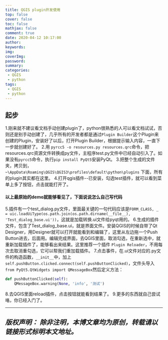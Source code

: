 ```yaml
---
title: QGIS plugin开发使用
top: false
cover: false
toc: false
mathjax: false
comment: true
date: 2020-04-12 10:17:00
author:
keywords:
img:
coverImg:
password:
summary:
categories:
 - QGIS
 - python
tags:
 - QGIS
 - python
---
```

## 起步
1.刚来就不建议看文档手动创建plugin了，python很熟悉的人可以看文档试试，否则还是别手动创建了，几乎所有的开发者都是通过`Plugin Builder`这个Plugin来创建的Plugin，安装好了以后，打开Plugin Builder，根据提示输入内容，一直下一步就创建好了。
2.用 `pyrcc5 -o resources.py resources.qrc`命令，把resources.qrc资源文件转换成py文件，主程序test.py文件中已经自动引入了。如果没有`pyrcc5`命令，执行`pip install PyQt5`安装PyQt。
3.把整个生成的文件夹，拷贝到，`~\AppData\Roaming\QGIS\QGIS3\profiles\default\python\plugins` 下面，所有的plugin其实都在这里。
4.打开qgis插件--已安装，勾选test插件，就可以看到菜单上多了按钮，点击就能打开了。
#### 以上最原始的demo就能够看见了，下面说说怎么自己写代码
5.插件有一个test_dialog.py文件，里面最关键的一句代码应该是`FORM_CLASS, _ = uic.loadUiType(os.path.join(os.path.dirname(__file__), 'Test_dialog_base.ui'))`，这就是加载转换.ui文件给pyqt用的。
6.生成的插件文件，包含了Test_dialog_base.ui，就是界面文件。安装QGIS的时候自带了Qt Designer，用Designer就可以打开就能看到和编辑了，这里从左边拖一个Push Button进去，后面用。编辑完成界面，去QGIS里面，取消勾选，在重新选中，就重新加载插件了，能够看出来结果。这里推荐一个插件 `Plugin Reloader`，不用每次去取消重勾选，它可以帮我们重加载插件。
7.点击事件，在.ui文件对应的.py文件的构造函数，`__init__`中，加上`self.pushButton.clicked.connect(self.pushButtonClicked)`，文件头导入`from PyQt5.QtWidgets import QMessageBox`然后定义方法：
```python
def pushButtonClicked(self):
    QMessageBox.warning(None, 'info', '测试')
```
8.去QGIS里面reload插件，点击按钮就能看到结果了。
9.更多的东西就自己尝试咯，你已经入门了。

---
*版权声明：*
*除非注明，本博文章均为原创，转载请以链接形式标明本文地址。*
---
